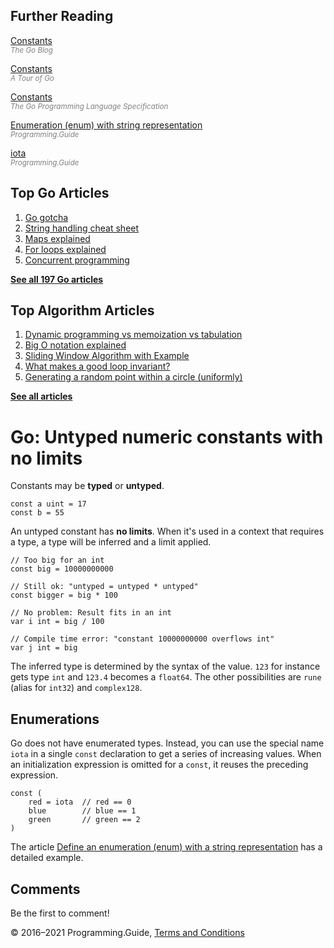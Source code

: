<span class="underline"></span>

<span class="underline"></span>

## Further Reading

[Constants](https://blog.golang.org/constants)  
<span style="color: grey; font-style: italic; font-size: smaller">The Go Blog</span>

[Constants](https://tour.golang.org/basics/15)  
<span style="color: grey; font-style: italic; font-size: smaller">A Tour of Go</span>

[Constants](https://golang.org/ref/spec#Constants)  
<span style="color: grey; font-style: italic; font-size: smaller">The Go Programming Language Specification</span>

[Enumeration (enum) with string representation](define-enumeration-string.html)  
<span style="color: grey; font-style: italic; font-size: smaller">Programming.Guide</span>

[iota](iota.html)  
<span style="color: grey; font-style: italic; font-size: smaller">Programming.Guide</span>

## Top Go Articles

1.  [Go gotcha](go-gotcha.html)
2.  [String handling cheat sheet](string-functions-reference-cheat-sheet.html)
3.  [Maps explained](maps-explained.html)
4.  [For loops explained](for-loop.html)
5.  [Concurrent programming](go-concurrency-tutorial.html)

[**See all 197 Go articles**](index.html)

<span class="underline"></span>

## Top Algorithm Articles

1.  [Dynamic programming vs memoization vs tabulation](../dynamic-programming-vs-memoization-vs-tabulation.html)
2.  [Big O notation explained](../big-o-notation-explained.html)
3.  [Sliding Window Algorithm with Example](../sliding-window-example.html)
4.  [What makes a good loop invariant?](../what-makes-a-good-loop-invariant.html)
5.  [Generating a random point within a circle (uniformly)](../random-point-within-circle.html)

[**See all articles**](../index.html)

# Go: Untyped numeric constants with no limits

Constants may be **typed** or **untyped**.

    const a uint = 17
    const b = 55

An untyped constant has **no limits**. When it's used in a context that requires a type, a type will be inferred and a limit applied.

    // Too big for an int
    const big = 10000000000

    // Still ok: "untyped = untyped * untyped"
    const bigger = big * 100

    // No problem: Result fits in an int
    var i int = big / 100

    // Compile time error: "constant 10000000000 overflows int"
    var j int = big

The inferred type is determined by the syntax of the value. `123` for instance gets type `int` and `123.4` becomes a `float64`. The other possibilities are `rune` (alias for `int32`) and `complex128`.

## Enumerations

Go does not have enumerated types. Instead, you can use the special name `iota` in a single `const` declaration to get a series of increasing values. When an initialization expression is omitted for a `const`, it reuses the preceding expression.

    const (
        red = iota  // red == 0
        blue        // blue == 1
        green       // green == 2
    )

The article [Define an enumeration (enum) with a string representation](define-enumeration-string.html) has a detailed example.

## Comments

Be the first to comment!

© 2016–2021 Programming.Guide, [Terms and Conditions](../terms-and-conditions.html)

